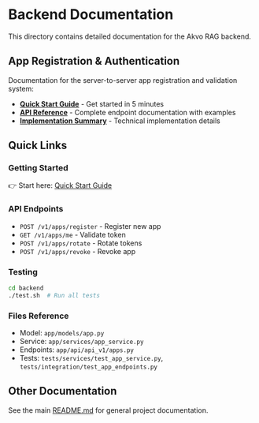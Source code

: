 # Backend Documentation

This directory contains detailed documentation for the Akvo RAG backend.

## App Registration & Authentication

Documentation for the server-to-server app registration and validation system:

- **[Quick Start Guide](QUICKSTART_APP_REGISTRATION.md)** - Get started in 5 minutes
- **[API Reference](APP_REGISTRATION.md)** - Complete endpoint documentation with examples
- **[Implementation Summary](IMPLEMENTATION_SUMMARY.md)** - Technical implementation details

## Quick Links

### Getting Started
👉 Start here: [Quick Start Guide](QUICKSTART_APP_REGISTRATION.md)

### API Endpoints
- `POST /v1/apps/register` - Register new app
- `GET /v1/apps/me` - Validate token
- `POST /v1/apps/rotate` - Rotate tokens
- `POST /v1/apps/revoke` - Revoke app

### Testing
```bash
cd backend
./test.sh  # Run all tests
```

### Files Reference
- Model: `app/models/app.py`
- Service: `app/services/app_service.py`
- Endpoints: `app/api/api_v1/apps.py`
- Tests: `tests/services/test_app_service.py`, `tests/integration/test_app_endpoints.py`

## Other Documentation

See the main [README.md](../../README.md) for general project documentation.
